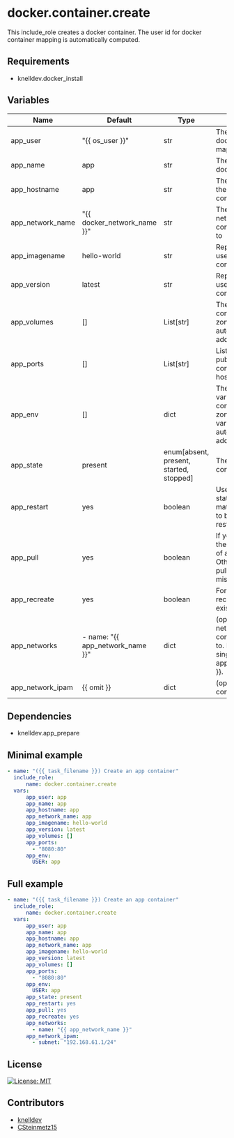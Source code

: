 # docker.container.create

This include_role creates a docker container. The user id for docker container mapping is automatically computed.

## Requirements
- knelldev.docker_install

## Variables
| Name | Default | Type | Description |
| --- | --- | --- | --- |
| app_user | "{{ os_user }}" | str | The user name for docker container mapping |
| app_name | app | str | The name of the docker container |
| app_hostname | app | str | The hostname of the docker container |
| app_network_name | "{{ docker_network_name }}" | str | The name of the network the container belongs to |
| app_imagename | hello-world | str | Repository path used to create the container |
| app_version | latest | str | Repository tag used to create the container |
| app_volumes | [] | List[str] | The volumes of the container. Time zone volumes are automatically added to this list. |
| app_ports | [] | List[str] | List of ports to publish from the container to the host. |
| app_env | [] | dict | The environment variables of the container. Time zone environment variable is automatically added to this dict. |
| app_state | present | enum[absent, present, started, stopped] | The state of the container. |
| app_restart | yes | boolean | Use with started state to force a matching container to be stopped and restarted. |
| app_pull | yes | boolean | If yes, always pull the latest version of an image. Otherwise, will only pull an image when missing. |
| app_recreate | yes | boolean | Force the recreation of an existing container. |
| app_networks | - name: "{{ app_network_name }}" | dict | (optional) List of networks the container belongs to. Defaults to the single network {{ app_network_name }}. |
| app_network_ipam | {{ omit }} | dict | (optional) IPAM config blocks list. |

## Dependencies
- knelldev.app_prepare

## Minimal example
```yaml
- name: "({{ task_filename }}) Create an app container"
  include_role:
      name: docker.container.create
  vars:
      app_user: app
      app_name: app
      app_hostname: app
      app_network_name: app
      app_imagename: hello-world
      app_version: latest
      app_volumes: []
      app_ports: 
        - "8080:80"
      app_env: 
        USER: app
```

## Full example
```yaml
- name: "({{ task_filename }}) Create an app container"
  include_role:
      name: docker.container.create
  vars:
      app_user: app
      app_name: app
      app_hostname: app
      app_network_name: app
      app_imagename: hello-world
      app_version: latest
      app_volumes: []
      app_ports: 
        - "8080:80"
      app_env: 
        USER: app
      app_state: present
      app_restart: yes
      app_pull: yes
      app_recreate: yes
      app_networks:
        - name: "{{ app_network_name }}"
      app_network_ipam:
        - subnet: "192.168.61.1/24"
```

## License
[![License: MIT](https://img.shields.io/badge/License-MIT-yellow.svg)](https://opensource.org/licenses/MIT)

## Contributors
- [knelldev](https://github.com/knelldev)
- [CSteinmetz15](https://github.com/CSteinmetz15)